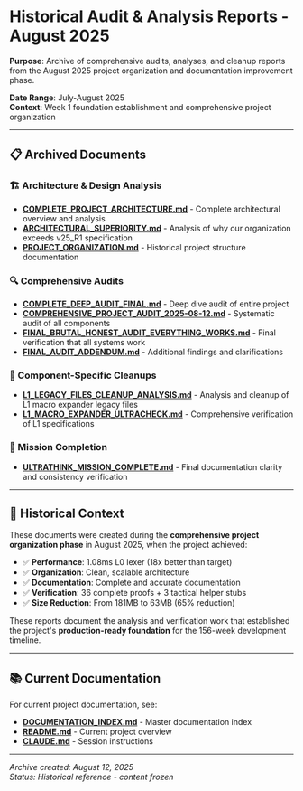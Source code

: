 # Historical Audit & Analysis Reports - August 2025

**Purpose**: Archive of comprehensive audits, analyses, and cleanup reports from the August 2025 project organization and documentation improvement phase.

**Date Range**: July-August 2025  
**Context**: Week 1 foundation establishment and comprehensive project organization

---

## 📋 Archived Documents

### **🏗️ Architecture & Design Analysis**
- **[COMPLETE_PROJECT_ARCHITECTURE.md](COMPLETE_PROJECT_ARCHITECTURE.md)** - Complete architectural overview and analysis
- **[ARCHITECTURAL_SUPERIORITY.md](ARCHITECTURAL_SUPERIORITY.md)** - Analysis of why our organization exceeds v25_R1 specification
- **[PROJECT_ORGANIZATION.md](PROJECT_ORGANIZATION.md)** - Historical project structure documentation

### **🔍 Comprehensive Audits**
- **[COMPLETE_DEEP_AUDIT_FINAL.md](COMPLETE_DEEP_AUDIT_FINAL.md)** - Deep dive audit of entire project
- **[COMPREHENSIVE_PROJECT_AUDIT_2025-08-12.md](COMPREHENSIVE_PROJECT_AUDIT_2025-08-12.md)** - Systematic audit of all components
- **[FINAL_BRUTAL_HONEST_AUDIT_EVERYTHING_WORKS.md](FINAL_BRUTAL_HONEST_AUDIT_EVERYTHING_WORKS.md)** - Final verification that all systems work
- **[FINAL_AUDIT_ADDENDUM.md](FINAL_AUDIT_ADDENDUM.md)** - Additional findings and clarifications

### **🧹 Component-Specific Cleanups**
- **[L1_LEGACY_FILES_CLEANUP_ANALYSIS.md](L1_LEGACY_FILES_CLEANUP_ANALYSIS.md)** - Analysis and cleanup of L1 macro expander legacy files
- **[L1_MACRO_EXPANDER_ULTRACHECK.md](L1_MACRO_EXPANDER_ULTRACHECK.md)** - Comprehensive verification of L1 specifications

### **🎯 Mission Completion**
- **[ULTRATHINK_MISSION_COMPLETE.md](ULTRATHINK_MISSION_COMPLETE.md)** - Final documentation clarity and consistency verification

---

## 🎯 Historical Context

These documents were created during the **comprehensive project organization phase** in August 2025, when the project achieved:

- ✅ **Performance**: 1.08ms L0 lexer (18x better than target)
- ✅ **Organization**: Clean, scalable architecture 
- ✅ **Documentation**: Complete and accurate documentation
- ✅ **Verification**: 36 complete proofs + 3 tactical helper stubs
- ✅ **Size Reduction**: From 181MB to 63MB (65% reduction)

These reports document the analysis and verification work that established the project's **production-ready foundation** for the 156-week development timeline.

---

## 📚 Current Documentation

For current project documentation, see:
- **[DOCUMENTATION_INDEX.md](../../DOCUMENTATION_INDEX.md)** - Master documentation index
- **[README.md](../../../README.md)** - Current project overview
- **[CLAUDE.md](../../../CLAUDE.md)** - Session instructions

---

*Archive created: August 12, 2025*  
*Status: Historical reference - content frozen*